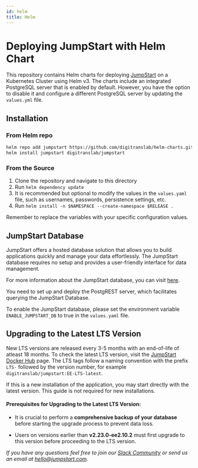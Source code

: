 ```yaml
---
id: helm
title: Helm
---
```


# Deploying JumpStart with Helm Chart

This repository contains Helm charts for deploying [JumpStart](https://github.com/digitranslab/helm-charts) on a Kubernetes Cluster using Helm v3. The charts include an integrated PostgreSQL server that is enabled by default. However, you have the option to disable it and configure a different PostgreSQL server by updating the `values.yml` file.

## Installation

### From Helm repo
```bash
helm repo add jumpstart https://github.com/digitranslab/helm-charts.git
helm install jumpstart digitranslab/jumpstart
```

### From the Source
1. Clone the repository and navigate to this directory
2. Run `helm dependency update`
3. It is recommended but optional to modify the values in the `values.yaml` file, such as usernames, passwords, persistence settings, etc.
4. Run `helm install -n $NAMESPACE --create-namespace $RELEASE .`

Remember to replace the variables with your specific configuration values.

## JumpStart Database

JumpStart offers a hosted database solution that allows you to build applications quickly and manage your data effortlessly. The JumpStart database requires no setup and provides a user-friendly interface for data management.

For more information about the JumpStart database, you can visit [here](/docs/jumpstart-db/jumpstart-database).

You need to set up and deploy the PostgREST server, which facilitates querying the JumpStart Database.

To enable the JumpStart database, please set the environment variable `ENABLE_JUMPSTART_DB` to true in the `values.yaml` file.

## Upgrading to the Latest LTS Version

New LTS versions are released every 3-5 months with an end-of-life of atleast 18 months. To check the latest LTS version, visit the [JumpStart Docker Hub](https://hub.docker.com/r/digitranslab/jumpstart/tags) page. The LTS tags follow a naming convention with the prefix `LTS-` followed by the version number, for example `digitranslab/jumpstart:EE-LTS-latest`.

If this is a new installation of the application, you may start directly with the latest version. This guide is not required for new installations.

#### Prerequisites for Upgrading to the Latest LTS Version:

- It is crucial to perform a **comprehensive backup of your database** before starting the upgrade process to prevent data loss.

- Users on versions earlier than **v2.23.0-ee2.10.2** must first upgrade to this version before proceeding to the LTS version.

*If you have any questions feel free to join our [Slack Community](https://jumpstart.com/slack) or send us an email at hello@jumpstart.com.*
